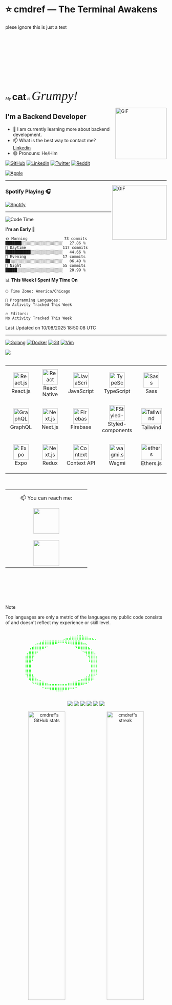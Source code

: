 # ⭐ cmdref — The Terminal Awakens
plese ignore this is just a test
<svg viewBox="0 0 240 80" xmlns="http://www.w3.org/2000/svg">
  <style>
    .small {
      font: italic 13px sans-serif;
    }
    .heavy {
      font: bold 30px sans-serif;
    }

    /* Note that the color of the text is set with the    *
     * fill property, the color property is for HTML only */
    .Rrrrr {
      font: italic 40px serif;
      fill: red;
    }
  </style>

  <text x="20" y="35" class="small">My</text>
  <text x="40" y="35" class="heavy">cat</text>
  <text x="55" y="55" class="small">is</text>
  <text x="65" y="55" class="Rrrrr">Grumpy!</text>
</svg>


<img align="right" alt="GIF" height="160px" src="https://octodex.github.com/images/daftpunktocat-guy.gif" />

## I'm a Backend Developer

- 🌱 I am currently learning more about backend development.
- 📫 What is the best way to contact me? [Linkedin](https://www.linkedin.com/in/)
- 😄 Pronouns: He/Him

[![GitHub](https://img.shields.io/badge/Github-100000?style=for-the-badge&logo=github&logoColor=white)](https://github.com/#)
[![Linkedin](https://img.shields.io/badge/Linkedin-0077B5?style=for-the-badge&logo=linkedin&logoColor=white)](https://www.linkedin.com/in/#/)
[![Twitter](https://img.shields.io/badge/Twitter-1DA1F2?style=for-the-badge&logo=twitter&logoColor=white)](https://twitter.com/#)
[![Reddit](https://img.shields.io/badge/Reddit-FF4500?style=for-the-badge&logo=reddit&logoColor=white)](https://www.reddit.com/user/#)

[![Apple](https://img.shields.io/badge/Apple-MacBook_Pro_2019-999999?style=for-the-badge&logo=apple&logoColor=white)]()

---

<img align="right" alt="GIF" height="170px" src="https://media.giphy.com/media/J5B1Y8QZnzXXbLQIBu/giphy.gif" />

### Spotify Playing 🎧

[![Spotify](https://novatorem-kyzbk7wxl-bardiesel.vercel.app/api/spotify)](https://open.spotify.com/user/31doy22mvycwt43tx6ajtqe7tdtu)

---

<!--START_SECTION:waka-->
![Code Time](http://img.shields.io/badge/Code%20Time-87%20hrs%2026%20mins-blue)

**I'm an Early 🐤** 

```text
🌞 Morning                73 commits          ███████░░░░░░░░░░░░░░░░░░   27.86 % 
🌆 Daytime                117 commits         ███████████░░░░░░░░░░░░░░   44.66 % 
🌃 Evening                17 commits          ██░░░░░░░░░░░░░░░░░░░░░░░   06.49 % 
🌙 Night                  55 commits          █████░░░░░░░░░░░░░░░░░░░░   20.99 % 
```


📊 **This Week I Spent My Time On** 

```text
🕑︎ Time Zone: America/Chicago

💬 Programming Languages: 
No Activity Tracked This Week

🔥 Editors: 
No Activity Tracked This Week
```


 Last Updated on 10/08/2025 18:50:08 UTC
<!--END_SECTION:waka-->


---


[![Golang](https://img.shields.io/badge/Go-00ADD8?style=for-the-badge&logo=go&logoColor=white)]()
[![Docker](https://img.shields.io/badge/Docker-2CA5E0?style=for-the-badge&logo=docker&logoColor=white)]()
[![Git](https://img.shields.io/badge/Git-F05032?style=for-the-badge&logo=git&logoColor=white)]()
[![Vim](https://img.shields.io/badge/Vim-%2311AB00.svg?&style=for-the-badge&logo=vim&logoColor=white)]()


<img src="https://imgur.com/rilHVxA.png"/> 



<table align= "center">
  <tr>
     <td align="center" width="140" height="112.43">
      <a href="#macropower-tech" >
        <img src="./react-original.svg" width="48" height="48" alt="React.js" />
      </a>
      <br>React.js
    </td>
    <td align="center"  width="140" height="112.43">
      <a href="#macropower-tech" >
        <img src="./react-original.svg" width="48" height="48" alt="React Native" />
      </a>
      <br>React Native
    </td>
    <td align="center"  width="140" height="112.43">
      <a href="#macropower-tech">
        <img src="./javascript-original.svg" width="48" height="48" alt="JavaScript" />
      </a>
      <br>JavaScript
    </td>
    <td align="center"  width="140" height="112.43">
      <a href="#macropower-tech">
        <img src="./typescript-original.svg" width="48" height="48" alt="TypeScript" />
      </a>
      <br>TypeScript
    </td>
    <td align="center"  width="140" height="112.43">
      <a href="#macropower-tech">
        <img src="./sass-original.svg" width="48" height="48" alt="Sass" />
      </a>
      <br>Sass
    </td>
    <tr>
     <td align="center" width="140" height="112.43">
      <a href="#macropower-tech">
        <img src="./graphql.svg" width="48" height="48" alt="GraphQL" />
      </a>
      <br>GraphQL
    </td>
    <td align="center"  width="140" height="112.43">
      <a href="#macropower-tech">
        <img src="./nextjs.svg" width="48" height="48" alt="Next.js" />
      </a>
      <br>Next.js
    </td>
    </br>
    <td align="center"  width="140" height="112.43">
      <a href="#macropower-tech">
        <img src="./Firebase_Logo_Standard_Lockup.svg" width="48" height="48" alt="Firebase" />
      </a>
      <br>Firebase
    </td>
    <td align="center"  width="140" height="112.43">
      <a href="#macropower-tech">
        <img src="./styled-components.svg" width="48" height="48" alt="FStyled-components" />
      </a>
      <br>Styled-components
    </td>
    <td align="center"  width="140" height="112.43">
      <a href="#macropower-tech">
        <img src="./tailwind.svg" width="65" height="50" alt="Tailwind" />
      </a>
      <br>Tailwind
    </td>
   </tr>
     <tr>
     <td align="center" width="140" height="112.43">
      <a href="#macropower-tech">
        <img src="./sdk.svg" width="48" height="48" alt="Expo" />
      </a>
      <br>Expo
    </td>
    <td align="center"  width="140" height="112.43">
      <a href="#macropower-tech">
        <img src="./redux.svg" width="48" height="48" alt="Next.js" />
      </a>
      <br>Redux
    </td>
    </br>
    <td align="center"  width="140" height="112.43">
      <a href="#macropower-tech">
        <img src="./react-original.svg" width="48" height="48" alt="Context API" />
      </a>
      <br>Context API
    </td>
    <td align="center"  width="140" height="112.43">
      <a href="#macropower-tech">
        <img src="./wagmi_light.svg" width="48" height="48" alt="wagmi.svg" />
      </a>
      <br>Wagmi
    </td>
    <td align="center"  width="140" height="112.43">
      <a href="#macropower-tech">
        <img src="./ethers.svg" width="65" height="50" alt="ethers" />
      </a>
      <br>Ethers.js
    </td>
   </tr>
  </tr>
  
</table>
</br>



<!-- <table align= "center">
<td align="center"  width="240" height="112.43">
      <a href="#macropower-tech">
        <img height="250px" width="200px" src="./casino.gif"/>
      </a>
       <br>Casino roulette Project   
  
</td>
  
</table>
-->




<table align= "center">
  <td align="center"  width="240" height="112.43">
   <p  style="margin-top:12px">
  📫 You can reach me:
     </P
  </br>
  <a href="https://www.linkedin.com/in/thalesbmc/"><img src="https://cdn2.iconfinder.com/data/icons/social-media-2285/512/1_Linkedin_unofficial_colored_svg-128.png" width="80">
  </br>
  </br>
  <a href="mailto:thalesbmc@gmail.com"><img src="./gmail.png" width="80"></a>

</td>
</table>
<br>

</br>
<br>
<br>

</br>








> [!NOTE]
> Top languages are only a metric of the languages my public code consists of and doesn't reflect my experience or skill level.

<p align="center">
<pre>
<span style="color:#00FF00">
          ⠀⠀⠀⠀⠀⠀⠀⠀⠀⢀⣤⣴⣶⣾⣿⣷⣶⣤⣄⡀⠀⠀⠀⠀⠀⠀
⠀⠀⠀⠀⠀⠀⠀⠀⠀⣠⣴⣾⣿⣿⣿⠿⠛⠛⠻⠿⣿⣿⣿⣦⣄⠀⠀⠀
⠀⠀⠀⠀⠀⠀⠀⢠⣾⣿⣿⠿⠋⠀⠀⠀⠀⠀⠀⠀⠀⠙⠿⣿⣿⣦⡀⠀
⠀⠀⠀⠀⠀⠀⢠⣿⣿⠟⠀⠀⠀⠀⠀⠀⠀⠀⠀⠀⠀⠀⠀⠈⢻⣿⣿⡄
⠀⠀⠀⠀⠀⠀⣿⣿⡏⠀⠀⠀⠀⠀⠀⠀⠀⠀⠀⠀⠀⠀⠀⠀⠀⢹⣿⣿
⠀⠀⠀⠀⠀⠀⣿⣿⠀⠀⠀⠀⠀⠀⠀⠀⠀⠀⠀⠀⠀⠀⠀⠀⠀⠈⣿⣿
⠀⠀⠀⠀⠀⠀⣿⣿⠀⠀⠀⠀⠀⠀⠀⠀⠀⠀⠀⠀⠀⠀⠀⠀⠀⠀⣿⣿
⠀⠀⠀⠀⠀⠀⢿⣿⡄⠀⠀⠀⠀⠀⠀⠀⠀⠀⠀⠀⠀⠀⠀⠀⠀⢠⣿⡿
⠀⠀⠀⠀⠀⠀⠈⢿⣿⣦⣀⠀⠀⠀⠀⠀⠀⠀⠀⠀⠀⠀⣀⣤⣾⣿⡿⠀
⠀⠀⠀⠀⠀⠀⠀⠀⠙⠻⣿⣿⣶⣤⣤⣤⣤⣤⣤⣶⣾⣿⣿⠿⠛⠁⠀⠀
⠀⠀⠀⠀⠀⠀⠀⠀⠀⠀⠀⠉⠛⠻⠿⢿⣿⡿⠿⠟⠛⠉⠀⠀⠀⠀⠀⠀
</span>
</pre>
</p>

<p align="center"> <img src="https://img.shields.io/badge/Bash-000000?style=for-the-badge&logo=gnu-bash&logoColor=00FF00" /> <img src="https://img.shields.io/badge/Linux-000000?style=for-the-badge&logo=linux&logoColor=00FF00" /> <img src="https://img.shields.io/badge/Git-000000?style=for-the-badge&logo=git&logoColor=00FF00" /> <img src="https://img.shields.io/badge/Neovim-000000?style=for-the-badge&logo=neovim&logoColor=00FF00" /> <img src="https://img.shields.io/badge/Markdown-000000?style=for-the-badge&logo=markdown&logoColor=00FF00" /> <img src="https://img.shields.io/badge/Star%20Wars%20Logic-000000?style=for-the-badge&logo=reverbnation&logoColor=00FF00" /> </p>

<p align="center"> <img src="https://github-readme-stats.vercel.app/api?username=cmdref&show_icons=true&theme=chartreuse-dark&hide_border=true&icon_color=00FF00&title_color=00FF00&text_color=FFFFFF&bg_color=000000" alt="cmdref's GitHub stats" width="48%" /> <img src="https://github-readme-streak-stats.herokuapp.com/?user=cmdref&theme=highcontrast&hide_border=true&stroke=00FF00&ring=00FF00&fire=00FF00&currStreakLabel=00FF00" alt="cmdref's streak" width="48%" /> </p>
<p align="center"> <img src="https://komarev.com/ghpvc/?username=cmdref&color=00FF00&style=flat-square" alt="visitor badge" /> </p> <p align="center"> <b>⚡ The Force flows through the Terminal ⚡</b> </p> ```

⠉⠉⠉⠉⠁⠀⠀⠀⠀⠒⠂⠰⠤⢤⣀⡀⠀⠀⠀⠀⠀⠀⠀⠀⠀⠀⠀⠀⠀⠀⠀⠀⠀⠀
⠀⠀⠀⠀⠀⠀⠀⠀⠀⠀⠀⠀⠀⠀⠀⠛⠻⢤⠀⠀⠀⠀⠀⠀⠀⠀⠀⠀⠀⠀⠀⠀⠀⠀
⠀⠠⠀⠐⠒⠒⠀⠀⠈⠉⠉⠉⠉⢉⣉⣉⣉⣙⡀⠀⠀⠀⠀⠀⠀⠀⠀⠀⠀⠀⠀⠀⠀⠀
⠀⠀⠀⠀⠀⠀⠀⢀⡀⠤⠒⠒⠉⠁⠀⠀⠀⠀⠳⣤⣀⣀⡀⠀⠀⠀⠀⠀⠀⠀⠀⠀⠀⠀
⠀⠀⠀⠀⠀⠀⠈⠀⠀⠀⠀⠀⠀⠀⠀⠀⠀⣠⣶⠛⠛⠉⠛⠛⠶⢦⣤⡐⢀⠀⠀⠀⠀⠀
⠀⠀⠀⠀⠀⠀⠀⠀⠀⠀⠀⠀⠀⠀⠀⠀⣰⡿⠁⠀⠀⠀⠀⠀⠀⠀⠈⠉⢳⣦⠀⠀⠀⠀
⠀⠀⠀⠀⠀⠀⠀⠀⠀⠀⠀⠀⠀⠀⠀⠀⣿⡇⠀⠀⠀⠀⠀⠀⠀⠀⠀⠀⠀⠉⠳⡤⠀⠀
⠀⠀⠀⠀⠀⠀⠀⠀⠀⠀⠀⠀⠀⠀⠀⠀⢹⣇⠀⠀⠀⠀⠀⠀⠀⠀⠀⠀⠀⠀⠀⠀⠀⠀
⠀⠀⠀⠀⠀⠀⠀⠀⠀⠀⠀⠀⠀⠀⠀⠀⠀⠙⢷⣤⣀⣀⠀⠀⠀⠀⠀⠀⠀⠀⠀⠀⠀⠀
⠀⠀⠀⠀⠀⠀⠀⠀⠀⠀⠀⠀⠀⠀⠀⠀⠀⠀⠀⠈⠉⠙⠛⠛⠳⠶⢶⣦⠤⣄⡀⠀⠀⠀
⠀⠀⠀⠀⠀⠀⠀⠀⠀⠀⠀⠀⠀⠀⠀⠀⠀⠀⠀⠀⠀⠀⠀⠀⠀⠀⠀⠉⠳⣄⠉⠑⢄⠀
⠀⠀⠀⠀⠀⠀⠀⠀⠀⠀⠀⠀⠀⠀⠀⠀⠀⠀⠀⠀⠀⠀⠀⠀⠀⠀⠀⠀⠀⠈⠳⡀⠀⠁
⠀⠀⠀⠀⠀⠀⠀⠀⠀⠀⠀⠀⠀⠀⠀⠀⠀⠀⠀⠀⠀⠀⠀⠀⠀⠀⠀⠀⠀⠀⠀⠱⡄⠀
⠀⠀⠀⠀⠀⠀⠀⠀⠀⠀⠀⠀⠀⠀⠀⠀⠀⠀⠀⠀⠀⠀⠀⠀⠀⠀⠀⠀⠀⠀⠀⠀⢰⠀
⠀⠀⠀⠀⠀⠀⠀⠀⠀⠀⠀⠀⠀⠀⠀⠀⠀⠀⠀⠀⠀⠀⠀⠀⠀⠀⠀⠀⠀⠀⠀⠀⠀⡄


<!-- ===== STAR WARS HACKER README FOR cmdref ===== -->

<h1 align="center">🌌🛡️ cmdref — The Force of the CLI Awakens 🛡️🌌</h1>

<p align="center">
  <img src="https://readme-typing-svg.demolab.com?font=Share+Tech+Mono&size=26&pause=1000&color=00FF00&center=true&vCenter=true&width=1000&lines=💻+Jedi+of+the+Command+Line;🛰️+Automation+Bounty+Hunter;⚡+Galactic+Scripting+Master;🛡️+Guardian+of+Code;👾+Hacker+of+the+Outer+Rim" alt="Typing animation" />
</p>

---

<p align="center">
  <img src="https://media.giphy.com/media/oEI9uBYSzLpBK/giphy.gif" alt="Matrix Rain" width="100%" />
</p>

---

## 🚀 Galactic Navigation

<p align="center">
  <a href="https://github.com/cmdref/command-line-cheatsheet">
    <img src="https://img.shields.io/badge/⚔️%20CLI%20Cheatsheet-000000?style=for-the-badge&logo=gnu-bash&logoColor=00FF00" />
  </a>
  <a href="https://github.com/cmdref/cli-shortcuts">
    <img src="https://img.shields.io/badge/🛸%20CLI%20Shortcuts-000000?style=for-the-badge&logo=neovim&logoColor=00FF00" />
  </a>
  <a href="https://github.com/cmdref/terminal-tricks">
    <img src="https://img.shields.io/badge/💫%20Terminal%20Tricks-000000?style=for-the-badge&logo=linux&logoColor=00FF00" />
  </a>
  <a href="https://github.com/cmdref/docs-hub">
    <img src="https://img.shields.io/badge/📚%20Docs%20Hub-000000?style=for-the-badge&logo=markdown&logoColor=00FF00" />
  </a>
</p>

---

## 📜 Jedi Console Log


```bash
$ whoami
> cmdref — Keeper of the Galactic CLI Scrolls

$ sudo use_the_force --light
> Initiating lightsaber... ⚔️ | Target: Bug Fixes

$ ls -lah /galactic/repos
> command-line-cheatsheet/
> cli-shortcuts/
> terminal-tricks/
> docs-hub/

$ ./jump_to_hyperspace.sh
> ⚡ Entering lightspeed... Hold on to your scripts!


**Note:** Before pasting: upload your custom images/GIFs into the repo (e.g. `assets/` folder).  
I reference `./assets/` paths below — if you don't upload them, the README will still work using the public GIFs included.

<p align="center">
  <!-- logo - upload your logo to assets/cmdref_logo.png -->
  <img src="./assets/cmdref_logo.png" alt="cmdref logo" width="180" />
</p>

<p align="center">
  💻⚡ **Jedi of the CLI** &nbsp;|&nbsp; 🛰️ **Automation Bounty Hunter** &nbsp;|&nbsp; 🛡️ **Code Guardian** &nbsp;|&nbsp; 👾 **Cyberpunk Builder**  
  🔮 Turning commands into galaxies — *welcome to the holo-net.*
</p>

<p align="center">
  <img src="https://img.shields.io/badge/CLI%20Jedi-000000?style=for-the-badge&logo=gnu-bash&logoColor=00FF00" alt="CLI" />
  <img src="https://img.shields.io/badge/Automation-000000?style=for-the-badge&logo=github-actions&logoColor=00FF00" alt="Automation" />
  <img src="https://img.shields.io/badge/Cyberpunk-000000?style=for-the-badge&logo=neovim&logoColor=00FF00" alt="Cyberpunk" />
  <img src="https://img.shields.io/badge/Docs-000000?style=for-the-badge&logo=markdown&logoColor=00FF00" alt="Docs" />
</p>

---

<p align="center">
  <!-- neon typing animation -->
  <img src="https://readme-typing-svg.demolab.com?font=Share+Tech+Mono&size=28&pause=1000&color=00FF00&center=true&vCenter=true&width=820&lines=The+Terminal+Awakens;A+New+CLI+Hope;Binary+Flows+Through+The+Force" alt="typing" />
</p>

---

<p align="center">
  <!-- matrix / binary rain - public GIF fallback used if you don't upload your own -->
  <img src="./assets/cmdref_binary_rain.gif" alt="binary rain (local)" width="820" onerror="this.onerror=null; this.src='https://media.giphy.com/media/oEI9uBYSzLpBK/giphy.gif'">
</p>

---

<div align="center">

<pre><code>
$ whoami
> cmdref

$ uname -a
> Galactic CLI Archivist • Automation Bounty Hunter • Open Source Rebel

$ ls ~/repos
> command-line-cheatsheet/  cli-shortcuts/  terminal-tricks/  docs-hub/

$ ./activate_force_mode.sh
> 01001000 01000001 01000011 01001011 01000101 01010010 00100000 01000001 01000011 01010100 01001001 01010110 01000001 01010100 01000101 01000100
</code></pre>

</div>

---

### 🌌 Featured Repositories (HoloNet Links)

| Repo | Description |
|------|-------------|
| **[command-line-cheatsheet](https://github.com/cmdref/command-line-cheatsheet)** | Ancient Jedi scrolls of CLI commands, examples & quick snippets. |
| **[cli-shortcuts](https://github.com/cmdref/cli-shortcuts)** | Lightspeed shortcuts, aliases and dotfiles to speed your workflow. |
| **[terminal-tricks](https://github.com/cmdref/terminal-tricks)** | Force-powered terminal hacks, tools and one-liners. |
| **[docs-hub](https://github.com/cmdref/docs-hub)** | Organized documentation for scripts, patterns & workshops. |

---

<p align="center">
  <!-- custom generated hero image (upload the PNG/GIF you received) -->
  <img src="./assets/cmdref_cyberhero.png" alt="cmdref cyber hero (upload assets/cmdref_cyberhero.png)" width="820" />
</p>

---

<p align="center">
  <!-- binary / neon animations - public GIFs used as fallback visuals -->
  <img src="./assets/cmdref_binary_loop.gif" alt="binary loop (local)" width="280" onerror="this.onerror=null; this.src='https://media.giphy.com/media/xT9IgzoKnwFNmISR8I/giphy.gif'">
  &nbsp;&nbsp;
  <img src="./assets/cmdref_neon_circuit.gif" alt="neon circuit (local)" width="280" onerror="this.onerror=null; this.src='https://media.giphy.com/media/YQitE4YNQNahy/giphy.gif'">
  &nbsp;&nbsp;
  <img src="./assets/cmdref_hacker_screen.gif" alt="hacker screen (local)" width="280" onerror="this.onerror=null; this.src='https://media.giphy.com/media/du3J3cXyzhj75IOgvA/giphy.gif'">
</p>

---

<p align="center">
  <pre>
   _______  _________ _______  _______ _________
  (  ____ \(  ___  )(  ____ )(  ____ \\__   __/
  | (    \/| (   ) || (    )|| (    \/   ) (   
  | (_____ | (___) || (____)|| (_____    | |   
  (_____  )|  ___  ||     __)(_____  )   | |   
        ) || (   ) || (\ (         ) |   | |   
  /\____) || )   ( || ) \ \__/\____) |   | |   
  \_______)|/     \||/   \__/\_______)   )_(   
  </pre>
</p>

<p align="center">💻 <b>The Force Will Be With Your Terminal. Always.</b> 💻</p>

---

<p align="center">
  <img src="https://komarev.com/ghpvc/?username=cmdref&color=00FF00&style=flat-square" alt="visitor count" />
</p>

---

## How to set this up (quick)
1. Create a repo named exactly `cmdref` (if you want this README to render on your profile, your repo name must match your username).  
2. Add a folder `assets/` to the repo and upload these files (recommended filenames):
   - `assets/cmdref_logo.png` — your logo (180×180 or similar)
   - `assets/cmdref_cyberhero.png` — hero image (the generated PNG/GIF)
   - `assets/cmdref_binary_rain.gif` — binary rain GIF (optional)
   - `assets/cmdref_binary_loop.gif` — small looping binary (optional)
   - `assets/cmdref_neon_circuit.gif` — neon circuit GIF (optional)
   - `assets/cmdref_hacker_screen.gif` — hacker screen GIF (optional)
3. Create `README.md` at the root and paste this whole file (you may paste inside a code block in your editor, but **do not** wrap the final README content itself with triple backticks in the file).
4. Commit & push. GitHub will render it on your profile.

---

## Want me to do this for you?
If you want I can:
- generate the **custom glitch/GIFs with `cmdref` in binary** and provide files ready to upload, or
- produce a single **SVG animated starfield + typing header** (pure SVG so it's crisp and fast).

Which one would you like next: **(A)** custom GIF pack with username, or **(B)** animated SVG starfield + typed crawl?



<!-- CYBER STAR WARS FUTURISTIC GITHUB PROFILE -->

<!-- Logo -->
<p align="center">
  <img src="YOUR_LOGO_URL" alt="Logo" width="200" />
</p>

<!-- Cyber Bio -->
<p align="center">
  💻⚡ Jedi of the CLI&nbsp;&nbsp;|&nbsp;&nbsp;🛰️ Automation Bounty Hunter&nbsp;&nbsp;|&nbsp;&nbsp;🛡️ Code Guardian&nbsp;&nbsp;|&nbsp;&nbsp;👾 Cyberpunk Builder&nbsp;&nbsp;|&nbsp;&nbsp;🔮 Turning Commands into Galaxies
</p>

<!-- Neon Badges -->
<p align="center">
  <img src="https://img.shields.io/badge/CLI%20Jedi-000000?style=for-the-badge&logo=gnu-bash&logoColor=00FF00" />
  <img src="https://img.shields.io/badge/Automation%20Bounty%20Hunter-000000?style=for-the-badge&logo=gear&logoColor=00FF00" />
  <img src="https://img.shields.io/badge/Cyberpunk%20Builder-000000?style=for-the-badge&logo=neovim&logoColor=00FF00" />
  <img src="https://img.shields.io/badge/Code%20Guardian-000000?style=for-the-badge&logo=github&logoColor=00FF00" />
</p>

<!-- Typing Animation -->
<p align="center">
  <img src="https://readme-typing-svg.demolab.com?font=Share+Tech+Mono&size=30&pause=1000&color=00FF00&center=true&vCenter=true&width=800&lines=The+Terminal+Awakens;A+New+CLI+Hope;Cyber+Futuristic+Knowledge+Base;Binary+Code+Flows+Through+The+Force" alt="Typing SVG" />
</p>

---

<!-- Binary Matrix Rain GIF -->
<p align="center">
  <img src="https://media.giphy.com/media/oEI9uBYSzLpBK/giphy.gif" width="800" alt="Binary Rain" />
</p>

---

<!-- Star Wars Opening Crawl -->
<p align="center">
  <img src="https://media.giphy.com/media/3o7abldj0b3rxrZUxW/giphy.gif" width="600" alt="Star Wars Crawl" />
</p>

---

<!-- Hacker Terminal -->
<div align="center">

<pre><code class="language-bash">
$ whoami
> jedi-cli-master

$ uname -a
> Galactic CLI Archivist • Automation Bounty Hunter • Open Source Rebel

$ ls ~/repos
> command-line-cheatsheet/  cli-shortcuts/  terminal-tricks/  docs-hub/

$ ./execute_force.sh
> 01001000 01000001 01000011 01001011 01000101 01010010 00100000 01000001 01000011 01010100 01001001 01010110 01000001 01010100 01000101 01000100
</code></pre>

</div>

---

### 🌌 Featured Repositories (HoloNet Links)

| Repo | Description |
|------|-------------|
| **[command-line-cheatsheet](https://github.com/YOUR_USERNAME/command-line-cheatsheet)** | Ancient Jedi scrolls of CLI commands and usage examples. |
| **[cli-shortcuts](https://github.com/YOUR_USERNAME/cli-shortcuts)** | Lightspeed shortcuts and aliases for your workflow. |
| **[terminal-tricks](https://github.com/YOUR_USERNAME/terminal-tricks)** | Force-powered terminal hacks. |
| **[docs-hub](https://github.com/YOUR_USERNAME/docs-hub)** | Complete Jedi archives for developers. |

---

<!-- Binary Animation -->
<p align="center">
  <img src="https://media.giphy.com/media/xT9IgzoKnwFNmISR8I/giphy.gif" width="500" alt="Binary Animation" />
</p>

---

<!-- Glitchy ASCII Logo -->
<p align="center">
<pre>
  _______ _________ _______  _______ _________
 (  ____ \\__   __/(  ___  )(  ____ \\__   __/
 | (    \/   ) (   | (   ) || (    \/   ) (   
 | (_____    | |   | (___) || (_____    | |   
 (_____  )   | |   |  ___  |(_____  )   | |   
       ) |   | |   | (   ) |      ) |   | |   
 /\____) |   | |   | )   ( |/\____) |   | |   
 \_______)   )_(   |/     \|\_______)   )_(   
</pre>
</p>

---

<!-- Glitch Animation -->
<p align="center">
  <img src="https://media.giphy.com/media/l0MYGB5Hq9Xc2p6uY/giphy.gif" width="500" alt="Glitch Animation" />
</p>

---

<!-- More Cyber GIFs -->
<p align="center">
  <img src="https://media.giphy.com/media/du3J3cXyzhj75IOgvA/giphy.gif" width="300" alt="Hacker Screen" />
  <img src="https://media.giphy.com/media/26tn33aiTi1jkl6H6/giphy.gif" width="300" alt="Neon Binary" />
  <img src="https://media.giphy.com/media/YQitE4YNQNahy/giphy.gif" width="300" alt="Neon Circuit" />
</p>

---

<p align="center">💻 <b>The Force Will Be With Your Terminal. Always.</b> 💻</p>

---

<p align="center">
  <img src="https://komarev.com/ghpvc/?username=YOUR_USERNAME&color=00FF00&style=flat-square" />
</p>


<!-- CYBER STAR WARS FUTURISTIC GITHUB PROFILE -->

<!-- Logo -->
<p align="center">
  <img src="YOUR_LOGO_URL" alt="Logo" width="200" />
</p>

<!-- Neon Glowing Typing Animation -->
<p align="center">
  <img src="https://readme-typing-svg.demolab.com?font=Share+Tech+Mono&size=30&pause=1000&color=00FF00&center=true&vCenter=true&width=700&lines=The+Terminal+Awakens;A+New+CLI+Hope;Cyber+Futuristic+Knowledge+Base" alt="Typing SVG" />
</p>

---

<!-- Star Wars Opening Crawl GIF -->


---

<!-- Hacker Terminal -->
<div align="center">

<pre><code class="language-bash">
$ whoami
> jedi-cli-master

$ uname -a
> Galactic CLI Archivist • Automation Bounty Hunter • Open Source Rebel

$ ls ~/repos
> command-line-cheatsheet/  cli-shortcuts/  terminal-tricks/  docs-hub/
</code></pre>

</div>

---

<!-- Badges -->
<p align="center">
  <img src="https://img.shields.io/badge/Linux-000000?style=for-the-badge&logo=linux&logoColor=00FF00" />
  <img src="https://img.shields.io/badge/Terminal-000000?style=for-the-badge&logo=gnu-bash&logoColor=00FF00" />
  <img src="https://img.shields.io/badge/Jedi-000000?style=for-the-badge&logo=star-wars&logoColor=00FF00" />
  <img src="https://img.shields.io/badge/Docs-000000?style=for-the-badge&logo=markdown&logoColor=00FF00" />
</p>

---

### 🌌 Featured Repositories (HoloNet Links)

| Repo | Description |
|------|-------------|
| **[command-line-cheatsheet](https://github.com/YOUR_USERNAME/command-line-cheatsheet)** | Ancient Jedi scrolls of CLI commands and usage examples. |
| **[cli-shortcuts](https://github.com/YOUR_USERNAME/cli-shortcuts)** | Lightspeed shortcuts and aliases for your workflow. |
| **[terminal-tricks](https://github.com/YOUR_USERNAME/terminal-tricks)** | Force-powered terminal hacks. |
| **[docs-hub](https://github.com/YOUR_USERNAME/docs-hub)** | Complete Jedi archives for developers. |

---

<!-- Glitchy ASCII Logo -->
<p align="center">
<pre>
  _______ _________ _______  _______ _________
 (  ____ \\__   __/(  ___  )(  ____ \\__   __/
 | (    \/   ) (   | (   ) || (    \/   ) (   
 | (_____    | |   | (___) || (_____    | |   
 (_____  )   | |   |  ___  |(_____  )   | |   
       ) |   | |   | (   ) |      ) |   | |   
 /\____) |   | |   | )   ( |/\____) |   | |   
 \_______)   )_(   |/     \|\_______)   )_(   
</pre>
</p>

---

<!-- Glitch Animation -->
<p align="center">
  <img src="https://media.giphy.com/media/l0MYGB5Hq9Xc2p6uY/giphy.gif" width="500" alt="Glitch Animation" />
</p>

---

<p align="center">💻 <b>The Force Will Be With Your Terminal. Always.</b> 💻</p>

---

<p align="center">
  <img src="https://komarev.com/ghpvc/?username=YOUR_USERNAME&color=00FF00&style=flat-square" />
</p>



<p align="center">
  <img src="YOUR_LOGO_URL" alt="Logo" width="200" />
</p>

<p align="center">
  <img src="https://readme-typing-svg.demolab.com?font=Fira+Code&pause=1000&color=00FF00&center=true&vCenter=true&width=700&lines=Welcome+to+my+Terminal;Cyber+Futuristic+CLI+Repo;Command+Line+Shortcuts+%26+Docs" alt="Typing SVG" />
</p>

---

<div align="center">

<pre><code class="language-bash">
$ whoami
> YOUR_NAME_OR_HANDLE

$ uname -a
> Futuristic CLI Enthusiast • Docs Builder • Automation Nerd

$ ls ~/repos
> command-line-cheatsheet/  cli-shortcuts/  terminal-tricks/  docs-hub/
</code></pre>

</div>

---

<p align="center">
  <img src="https://img.shields.io/badge/Linux-000000?style=for-the-badge&logo=linux&logoColor=00FF00" alt="Linux" />
  <img src="https://img.shields.io/badge/Terminal-000000?style=for-the-badge&logo=gnu-bash&logoColor=00FF00" alt="Bash" />
  <img src="https://img.shields.io/badge/Docs-000000?style=for-the-badge&logo=markdown&logoColor=00FF00" alt="Docs" />
  <img src="https://img.shields.io/badge/CLI-000000?style=for-the-badge&logo=command-line&logoColor=00FF00" alt="CLI" />
</p>

---

### 📂 Featured Repositories

| Repo | Description |
|------|-------------|
| **[command-line-cheatsheet](https://github.com/YOUR_USERNAME/command-line-cheatsheet)** | A comprehensive list of useful CLI commands and examples. |
| **[cli-shortcuts](https://github.com/YOUR_USERNAME/cli-shortcuts)** | Shortcuts and aliases to speed up your workflow. |
| **[terminal-tricks](https://github.com/YOUR_USERNAME/terminal-tricks)** | Tips & tricks for terminal power users. |
| **[docs-hub](https://github.com/YOUR_USERNAME/docs-hub)** | Centralized documentation for scripts, dotfiles and tutorials. |

---

<pre>
     _______  _______  _______ _________ _______  _        _       
    (  ____ \(  ___  )(  ____ )\__   __/(  ___  )( \      ( \      
    | (    \/| (   ) || (    )|   ) (   | (   ) || (      | (      
    | (__    | (___) || (____)|   | |   | |   | || |      | |      
    |  __)   |  ___  ||     __)   | |   | |   | || |      | |      
    | (      | (   ) || (\ (      | |   | |   | || |      | |      
    | (____/\| )   ( || ) \ \__   | |   | (___) || (____/\| (____/\
    (_______/|/     \||/   \__/   )_(   (_______)(_______/(_______/
</pre>

<p align="center">💻 <b>Hack the Terminal, Rule the Workflow</b> 💻</p>

---

<p align="center">
  <img src="https://komarev.com/ghpvc/?username=cmdref&color=00FF00&style=flat-square" alt="visitor-count" />
</p>

---

**Quick checklist before you paste**
- Replace `YOUR_USERNAME` with your GitHub handle.
- Replace `YOUR_LOGO_URL` with an uploaded image URL (you can upload `logo.png` into the repo and use `/YOUR_USERNAME/logo.png`).
- **Important:** When copying from this chat, do **not** include the triple backticks that wrap this block here — paste the raw Markdown into `README.md`.

Would you like me to:
- add a neon SVG glow effect (animated) for the heading, or  
- produce a small animated GIF terminal for the top (I can show how to embed it), or  
- convert the plain ASCII footer into a clean SVG logo?

Tell me which and I’ll add it directly into this README.



<h3 align="center">A passionate developer from India</h3>

**cmdref/cmdref** is a ✨ _special_ ✨ repository because its `README.md` (this file) appears on your GitHub profile.

Here are some ideas to get you started:

- 🔭 I’m currently working on ...
- 🌱 I’m currently learning ...
- 👯 I’m looking to collaborate on ...
- 🤔 I’m looking for help with ...
- 💬 Ask me about ...
- 📫 How to reach me: ...
- 😄 Pronouns: ...
- ⚡ Fun fact: ...
  
<h3 align="left">Connect with me: cmdref@protonmail.com</h3>
<p align="left">
</p>

<h3 align="left">Languages and Tools:</h3>
<p align="left"> <a href="https://developer.android.com" target="_blank" rel="noreferrer"> <img src="https://raw.githubusercontent.com/devicons/devicon/master/icons/android/android-original-wordmark.svg" alt="android" width="40" height="40"/> </a> <a href="https://www.cprogramming.com/" target="_blank" rel="noreferrer"> <img src="https://raw.githubusercontent.com/devicons/devicon/master/icons/c/c-original.svg" alt="c" width="40" height="40"/> </a> <a href="https://www.w3schools.com/css/" target="_blank" rel="noreferrer"> <img src="https://raw.githubusercontent.com/devicons/devicon/master/icons/css3/css3-original-wordmark.svg" alt="css3" width="40" height="40"/> </a> <a href="https://www.java.com" target="_blank" rel="noreferrer"> <img src="https://raw.githubusercontent.com/devicons/devicon/master/icons/java/java-original.svg" alt="java" width="40" height="40"/> </a> <a href="https://www.mongodb.com/" target="_blank" rel="noreferrer"> <img src="https://raw.githubusercontent.com/devicons/devicon/master/icons/mongodb/mongodb-original-wordmark.svg" alt="mongodb" width="40" height="40"/> </a> <a href="https://www.nginx.com" target="_blank" rel="noreferrer"> <img src="https://raw.githubusercontent.com/devicons/devicon/master/icons/nginx/nginx-original.svg" alt="nginx" width="40" height="40"/> </a> <a href="https://www.perl.org/" target="_blank" rel="noreferrer"> <img src="https://api.iconify.design/logos-perl.svg" alt="perl" width="40" height="40"/> </a> <a href="https://vuejs.org/" target="_blank" rel="noreferrer"> <img src="https://raw.githubusercontent.com/devicons/devicon/master/icons/vuejs/vuejs-original-wordmark.svg" alt="vuejs" width="40" height="40"/> </a> </p>



<!-- Cyber Futuristic GitHub Profile README -->

<!-- Banner / Logo -->
<p align="center">
  <img src="YOUR_LOGO_URL" alt="Logo" width="200" />
</p>

<!-- Animated Typing Header -->
<p align="center">
  <img src="https://readme-typing-svg.demolab.com?font=Fira+Code&pause=1000&color=00FF00&center=true&vCenter=true&width=435&lines=Welcome+to+my+Terminal;Cyber+Futuristic+CLI+Repo;Command+Line+Shortcuts+%26+Docs" alt="Typing SVG" />
</p>

---

<!-- Hacker Terminal Style -->
<div align="center">
  
```bash
$ whoami
> cyber.dev

$ uname -a
> Futuristic CLI Enthusiast | Docs Builder | Automation Nerd

$ ls ~/repos
> command-line-cheatsheet/  cli-shortcuts/  terminal-tricks/  docs-hub/

✅ Shows **green text** in GitHub’s rendered README preview.  

---

## **Option 2: Use an image of the ASCII art**
You can make your ASCII art green in a terminal, screenshot it, and embed like:

```md
<p align="center">
  <img src="https://raw.githubusercontent.com/cmdref/assets/main/kali-ascii-green.png" alt="Kali ASCII" />
</p>

```ansi
[0;32m
          ⠀⠀⠀⠀⠀⠀⠀⠀⠀⢀⣤⣴⣶⣾⣿⣷⣶⣤⣄⡀⠀⠀⠀⠀⠀⠀
⠀⠀⠀⠀⠀⠀⠀⠀⠀⣠⣴⣾⣿⣿⣿⠿⠛⠛⠻⠿⣿⣿⣿⣦⣄⠀⠀⠀
⠀⠀⠀⠀⠀⠀⠀⢠⣾⣿⣿⠿⠋⠀⠀⠀⠀⠀⠀⠀⠀⠙⠿⣿⣿⣦⡀⠀
⠀⠀⠀⠀⠀⠀⢠⣿⣿⠟⠀⠀⠀⠀⠀⠀⠀⠀⠀⠀⠀⠀⠀⠈⢻⣿⣿⡄
⠀⠀⠀⠀⠀⠀⣿⣿⡏⠀⠀⠀⠀⠀⠀⠀⠀⠀⠀⠀⠀⠀⠀⠀⠀⢹⣿⣿
⠀⠀⠀⠀⠀⠀⣿⣿⠀⠀⠀⠀⠀⠀⠀⠀⠀⠀⠀⠀⠀⠀⠀⠀⠀⠈⣿⣿
⠀⠀⠀⠀⠀⠀⣿⣿⠀⠀⠀⠀⠀⠀⠀⠀⠀⠀⠀⠀⠀⠀⠀⠀⠀⠀⣿⣿
⠀⠀⠀⠀⠀⠀⢿⣿⡄⠀⠀⠀⠀⠀⠀⠀⠀⠀⠀⠀⠀⠀⠀⠀⠀⢠⣿⡿
⠀⠀⠀⠀⠀⠀⠈⢿⣿⣦⣀⠀⠀⠀⠀⠀⠀⠀⠀⠀⠀⠀⣀⣤⣾⣿⡿⠀
⠀⠀⠀⠀⠀⠀⠀⠀⠙⠻⣿⣿⣶⣤⣤⣤⣤⣤⣤⣶⣾⣿⣿⠿⠛⠁⠀⠀
⠀⠀⠀⠀⠀⠀⠀⠀⠀⠀⠀⠉⠛⠻⠿⢿⣿⡿⠿⠟⠛⠉⠀⠀⠀⠀⠀⠀
[0m




